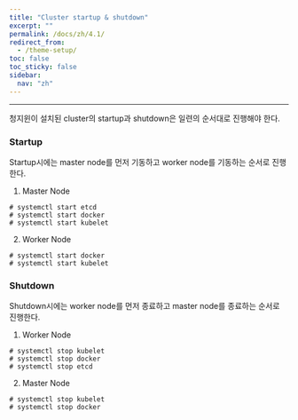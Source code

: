 ```yaml
---
title: "Cluster startup & shutdown"
excerpt: ""
permalink: /docs/zh/4.1/
redirect_from:
  - /theme-setup/
toc: false
toc_sticky: false
sidebar:
  nav: "zh"
---
```


---
청지윈이 설치된 cluster의 startup과 shutdown은 일련의 순서대로 진행해야 한다.

### Startup

Startup시에는 master node를 먼저 기동하고 worker node를 기동하는 순서로 진행한다.

1) Master Node

```
# systemctl start etcd
# systemctl start docker
# systemctl start kubelet
```

2) Worker Node

```
# systemctl start docker
# systemctl start kubelet
```

### Shutdown

Shutdown시에는 worker node를 먼저 종료하고 master node를 종료하는 순서로 진행한다.

1) Worker Node

```
# systemctl stop kubelet
# systemctl stop docker
# systemctl stop etcd
```

2) Master Node

```
# systemctl stop kubelet
# systemctl stop docker
```

